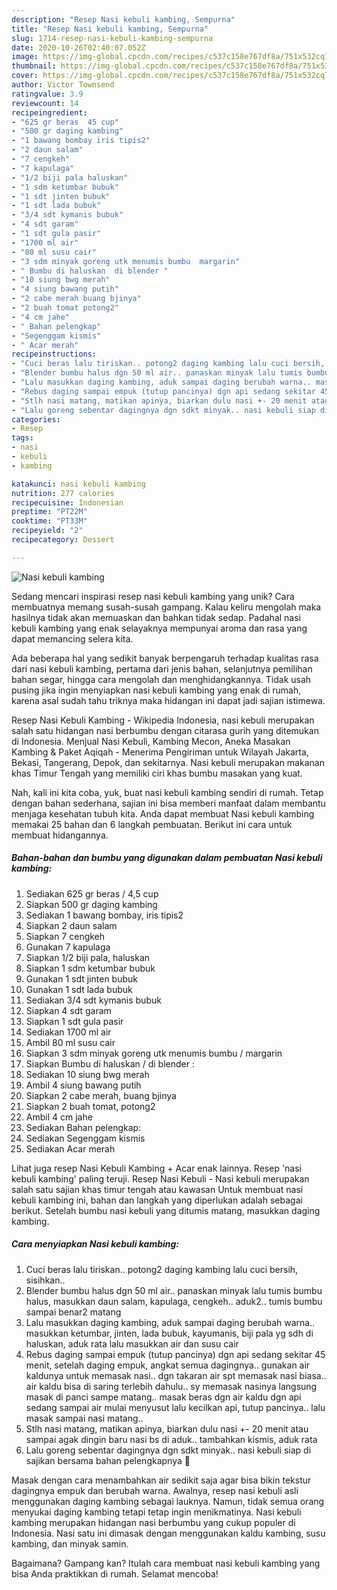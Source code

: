 ```yaml
---
description: "Resep Nasi kebuli kambing, Sempurna"
title: "Resep Nasi kebuli kambing, Sempurna"
slug: 1714-resep-nasi-kebuli-kambing-sempurna
date: 2020-10-26T02:40:07.052Z
image: https://img-global.cpcdn.com/recipes/c537c158e767df8a/751x532cq70/nasi-kebuli-kambing-foto-resep-utama.jpg
thumbnail: https://img-global.cpcdn.com/recipes/c537c158e767df8a/751x532cq70/nasi-kebuli-kambing-foto-resep-utama.jpg
cover: https://img-global.cpcdn.com/recipes/c537c158e767df8a/751x532cq70/nasi-kebuli-kambing-foto-resep-utama.jpg
author: Victor Townsend
ratingvalue: 3.9
reviewcount: 14
recipeingredient:
- "625 gr beras  45 cup"
- "500 gr daging kambing"
- "1 bawang bombay iris tipis2"
- "2 daun salam"
- "7 cengkeh"
- "7 kapulaga"
- "1/2 biji pala haluskan"
- "1 sdm ketumbar bubuk"
- "1 sdt jinten bubuk"
- "1 sdt lada bubuk"
- "3/4 sdt kymanis bubuk"
- "4 sdt garam"
- "1 sdt gula pasir"
- "1700 ml air"
- "80 ml susu cair"
- "3 sdm minyak goreng utk menumis bumbu  margarin"
- " Bumbu di haluskan  di blender "
- "10 siung bwg merah"
- "4 siung bawang putih"
- "2 cabe merah buang bjinya"
- "2 buah tomat potong2"
- "4 cm jahe"
- " Bahan pelengkap"
- "Segenggam kismis"
- " Acar merah"
recipeinstructions:
- "Cuci beras lalu tiriskan.. potong2 daging kambing lalu cuci bersih, sisihkan.."
- "Blender bumbu halus dgn 50 ml air.. panaskan minyak lalu tumis bumbu halus, masukkan daun salam, kapulaga, cengkeh.. aduk2.. tumis bumbu sampai benar2 matang"
- "Lalu masukkan daging kambing, aduk sampai daging berubah warna.. masukkan ketumbar, jinten, lada bubuk, kayumanis, biji pala yg sdh di haluskan, aduk rata lalu masukkan air dan susu cair"
- "Rebus daging sampai empuk (tutup pancinya) dgn api sedang sekitar 45 menit, setelah daging empuk, angkat semua dagingnya.. gunakan air kaldunya untuk memasak nasi.. dgn takaran air spt memasak nasi biasa.. air kaldu bisa di saring terlebih dahulu.. sy memasak nasinya langsung masak di panci sampe matang.. masak beras dgn air kaldu dgn api sedang sampai air mulai menyusut lalu kecilkan api, tutup pancinya.. lalu masak sampai nasi matang.."
- "Stlh nasi matang, matikan apinya, biarkan dulu nasi +- 20 menit atau sampai agak dingin baru nasi bs di aduk.. tambahkan kismis, aduk rata"
- "Lalu goreng sebentar dagingnya dgn sdkt minyak.. nasi kebuli siap di sajikan bersama bahan pelengkapnya 💖"
categories:
- Resep
tags:
- nasi
- kebuli
- kambing

katakunci: nasi kebuli kambing 
nutrition: 277 calories
recipecuisine: Indonesian
preptime: "PT22M"
cooktime: "PT33M"
recipeyield: "2"
recipecategory: Dessert

---
```



![Nasi kebuli kambing](https://img-global.cpcdn.com/recipes/c537c158e767df8a/751x532cq70/nasi-kebuli-kambing-foto-resep-utama.jpg)

Sedang mencari inspirasi resep nasi kebuli kambing yang unik? Cara membuatnya memang susah-susah gampang. Kalau keliru mengolah maka hasilnya tidak akan memuaskan dan bahkan tidak sedap. Padahal nasi kebuli kambing yang enak selayaknya mempunyai aroma dan rasa yang dapat memancing selera kita.

Ada beberapa hal yang sedikit banyak berpengaruh terhadap kualitas rasa dari nasi kebuli kambing, pertama dari jenis bahan, selanjutnya pemilihan bahan segar, hingga cara mengolah dan menghidangkannya. Tidak usah pusing jika ingin menyiapkan nasi kebuli kambing yang enak di rumah, karena asal sudah tahu triknya maka hidangan ini dapat jadi sajian istimewa.

Resep Nasi Kebuli Kambing - Wikipedia Indonesia, nasi kebuli merupakan salah satu hidangan nasi berbumbu dengan citarasa gurih yang ditemukan di Indonesia. Menjual Nasi Kebuli, Kambing Mecon, Aneka Masakan Kambing &amp; Paket Aqiqah - Menerima Pengiriman untuk Wilayah Jakarta, Bekasi, Tangerang, Depok, dan sekitarnya. Nasi kebuli merupakan makanan khas Timur Tengah yang memiliki ciri khas bumbu masakan yang kuat.


Nah, kali ini kita coba, yuk, buat nasi kebuli kambing sendiri di rumah. Tetap dengan bahan sederhana, sajian ini bisa memberi manfaat dalam membantu menjaga kesehatan tubuh kita. Anda dapat membuat Nasi kebuli kambing memakai 25 bahan dan 6 langkah pembuatan. Berikut ini cara untuk membuat hidangannya.

<!--inarticleads1-->

##### Bahan-bahan dan bumbu yang digunakan dalam pembuatan Nasi kebuli kambing:

1. Sediakan 625 gr beras / 4,5 cup
1. Siapkan 500 gr daging kambing
1. Sediakan 1 bawang bombay, iris tipis2
1. Siapkan 2 daun salam
1. Siapkan 7 cengkeh
1. Gunakan 7 kapulaga
1. Siapkan 1/2 biji pala, haluskan
1. Siapkan 1 sdm ketumbar bubuk
1. Gunakan 1 sdt jinten bubuk
1. Gunakan 1 sdt lada bubuk
1. Sediakan 3/4 sdt kymanis bubuk
1. Siapkan 4 sdt garam
1. Siapkan 1 sdt gula pasir
1. Sediakan 1700 ml air
1. Ambil 80 ml susu cair
1. Siapkan 3 sdm minyak goreng utk menumis bumbu / margarin
1. Siapkan  Bumbu di haluskan / di blender :
1. Sediakan 10 siung bwg merah
1. Ambil 4 siung bawang putih
1. Siapkan 2 cabe merah, buang bjinya
1. Siapkan 2 buah tomat, potong2
1. Ambil 4 cm jahe
1. Sediakan  Bahan pelengkap:
1. Sediakan Segenggam kismis
1. Sediakan  Acar merah


Lihat juga resep Nasi Kebuli Kambing + Acar enak lainnya. Resep &#39;nasi kebuli kambing&#39; paling teruji. Resep Nasi Kebuli - Nasi kebuli merupakan salah satu sajian khas timur tengah atau kawasan Untuk membuat nasi kebuli kambing ini, bahan dan langkah yang diperlukan adalah sebagai berikut. Setelah bumbu nasi kebuli yang ditumis matang, masukkan daging kambing. 

<!--inarticleads2-->

##### Cara menyiapkan Nasi kebuli kambing:

1. Cuci beras lalu tiriskan.. potong2 daging kambing lalu cuci bersih, sisihkan..
1. Blender bumbu halus dgn 50 ml air.. panaskan minyak lalu tumis bumbu halus, masukkan daun salam, kapulaga, cengkeh.. aduk2.. tumis bumbu sampai benar2 matang
1. Lalu masukkan daging kambing, aduk sampai daging berubah warna.. masukkan ketumbar, jinten, lada bubuk, kayumanis, biji pala yg sdh di haluskan, aduk rata lalu masukkan air dan susu cair
1. Rebus daging sampai empuk (tutup pancinya) dgn api sedang sekitar 45 menit, setelah daging empuk, angkat semua dagingnya.. gunakan air kaldunya untuk memasak nasi.. dgn takaran air spt memasak nasi biasa.. air kaldu bisa di saring terlebih dahulu.. sy memasak nasinya langsung masak di panci sampe matang.. masak beras dgn air kaldu dgn api sedang sampai air mulai menyusut lalu kecilkan api, tutup pancinya.. lalu masak sampai nasi matang..
1. Stlh nasi matang, matikan apinya, biarkan dulu nasi +- 20 menit atau sampai agak dingin baru nasi bs di aduk.. tambahkan kismis, aduk rata
1. Lalu goreng sebentar dagingnya dgn sdkt minyak.. nasi kebuli siap di sajikan bersama bahan pelengkapnya 💖


Masak dengan cara menambahkan air sedikit saja agar bisa bikin tekstur dagingnya empuk dan berubah warna. Awalnya, resep nasi kebuli asli menggunakan daging kambing sebagai lauknya. Namun, tidak semua orang menyukai daging kambing tetapi tetap ingin menikmatinya. Nasi kebuli kambing merupakan hidangan nasi berbumbu yang cukup populer di Indonesia. Nasi satu ini dimasak dengan menggunakan kaldu kambing, susu kambing, dan minyak samin. 

Bagaimana? Gampang kan? Itulah cara membuat nasi kebuli kambing yang bisa Anda praktikkan di rumah. Selamat mencoba!
